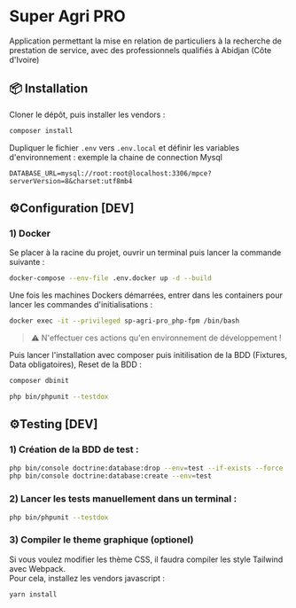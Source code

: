 # Super Agri PRO #

Application permettant la mise en relation de particuliers à la recherche de prestation de service, 
avec des professionnels qualifiés à Abidjan (Côte d'Ivoire)


## 📦 Installation 

Cloner le dépôt, puis installer les vendors :
```bash
composer install
```

Dupliquer le fichier `.env` vers `.env.local` et définir les variables d'environnement : exemple la chaine de 
connection Mysql
```dotenv
DATABASE_URL=mysql://root:root@localhost:3306/mpce?serverVersion=8&charset:utf8mb4
```

## ⚙️Configuration [DEV]

### 1) Docker
Se placer à la racine du projet, ouvrir un terminal puis lancer la commande suivante :
```bash
docker-compose --env-file .env.docker up -d --build
```

Une fois les machines Dockers démarrées, entrer dans les containers pour lancer les commandes d'initialisations :
```bash
docker exec -it --privileged sp-agri-pro_php-fpm /bin/bash
```
> ⚠️ N'effectuer ces actions qu'en environnement de développement !

Puis lancer l'installation avec composer puis initilisation de la BDD (Fixtures, Data obligatoires), Reset de la BDD :
```bash
composer dbinit
```

```bash
php bin/phpunit --testdox
```


## ⚙️Testing [DEV]

### 1) Création de la BDD de test :

```bash
php bin/console doctrine:database:drop --env=test --if-exists --force
php bin/console doctrine:database:create --env=test

```

### 2) Lancer les tests manuellement dans un terminal :

```bash
php bin/phpunit --testdox
```

### 3) Compiler le theme graphique (optionel)
Si vous voulez modifier les thème CSS, il faudra compiler les style Tailwind avec Webpack.\
Pour cela, installez les vendors javascript :
```bash
yarn install
```



